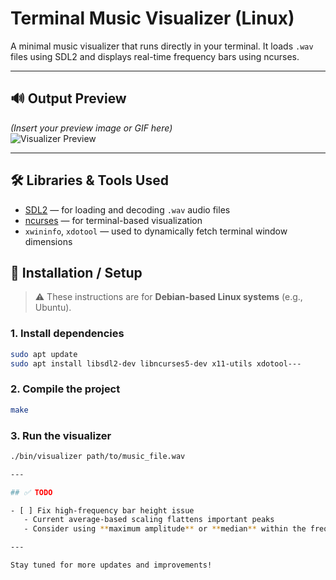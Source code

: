 # Terminal Music Visualizer (Linux)

A minimal music visualizer that runs directly in your terminal. It loads `.wav` files using SDL2 and displays real-time frequency bars using ncurses.

---
## 🔊 Output Preview

*(Insert your preview image or GIF here)*  
![Visualizer Preview](preview.gif)

---

## 🛠 Libraries & Tools Used

- [SDL2](https://www.libsdl.org/) — for loading and decoding `.wav` audio files  
- [ncurses](https://invisible-island.net/ncurses/) — for terminal-based visualization  
- `xwininfo`, `xdotool` — used to dynamically fetch terminal window dimensions

## 🧰 Installation / Setup

> ⚠️ These instructions are for **Debian-based Linux systems** (e.g., Ubuntu).

### 1. Install dependencies
```bash
sudo apt update
sudo apt install libsdl2-dev libncurses5-dev x11-utils xdotool---
```
### 2. Compile the project
```bash
make
```
### 3. Run the visualizer
```bash
./bin/visualizer path/to/music_file.wav

---

## ✅ TODO

- [ ] Fix high-frequency bar height issue  
   - Current average-based scaling flattens important peaks  
   - Consider using **maximum amplitude** or **median** within the frequency range instead  

---

Stay tuned for more updates and improvements!

